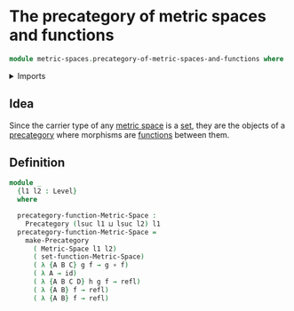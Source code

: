 # The precategory of metric spaces and functions

```agda
module metric-spaces.precategory-of-metric-spaces-and-functions where
```

<details><summary>Imports</summary>

```agda
open import category-theory.precategories

open import foundation.function-types
open import foundation.identity-types
open import foundation.universe-levels

open import metric-spaces.functions-metric-spaces
open import metric-spaces.metric-spaces
```

</details>

## Idea

Since the carrier type of any [metric space](metric-spaces.metric-spaces.md) is
a [set](foundation-core.sets.md), they are the objects of a
[precategory](category-theory.precategories.md) where morphisms are
[functions](metric-spaces.functions-metric-spaces.md) between them.

## Definition

```agda
module _
  {l1 l2 : Level}
  where

  precategory-function-Metric-Space :
    Precategory (lsuc l1 ⊔ lsuc l2) l1
  precategory-function-Metric-Space =
    make-Precategory
      ( Metric-Space l1 l2)
      ( set-function-Metric-Space)
      ( λ {A B C} g f → g ∘ f)
      ( λ A → id)
      ( λ {A B C D} h g f → refl)
      ( λ {A B} f → refl)
      ( λ {A B} f → refl)
```
